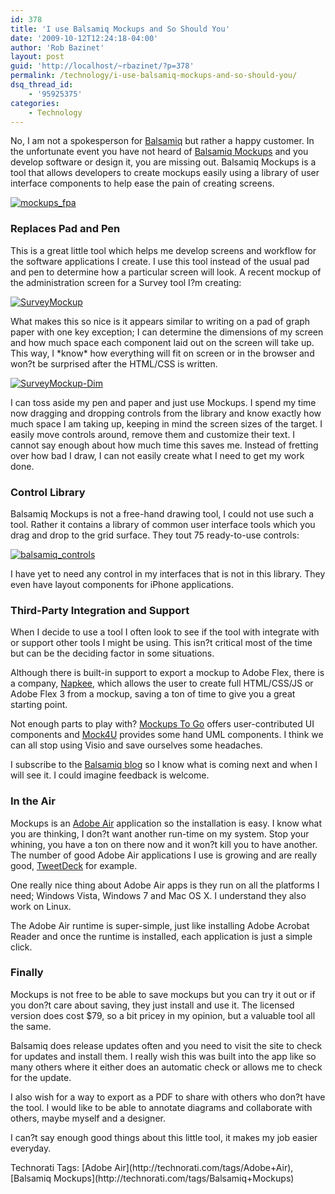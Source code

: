 ```yaml
---
id: 378
title: 'I use Balsamiq Mockups and So Should You'
date: '2009-10-12T12:24:18-04:00'
author: 'Rob Bazinet'
layout: post
guid: 'http://localhost/~rbazinet/?p=378'
permalink: /technology/i-use-balsamiq-mockups-and-so-should-you/
dsq_thread_id:
    - '95925375'
categories:
    - Technology
---
```


No, I am not a spokesperson for [Balsamiq](http://balsamiq.com/) but rather a happy customer. In the unfortunate event you have not heard of [Balsamiq Mockups](http://balsamiq.com/products/mockups) and you develop software or design it, you are missing out. Balsamiq Mockups is a tool that allows developers to create mockups easily using a library of user interface components to help ease the pain of creating screens.

[![mockups_fpa](http://accidentaltechnologist.com/files/media/image/WindowsLiveWriter/IuseBalsamiqMockupsandSoShouldYou_900F/mockups_fpa_thumb.jpg "mockups_fpa")](http://accidentaltechnologist.com/files/media/image/WindowsLiveWriter/IuseBalsamiqMockupsandSoShouldYou_900F/mockups_fpa_2.jpg)

### Replaces Pad and Pen

This is a great little tool which helps me develop screens and workflow for the software applications I create. I use this tool instead of the usual pad and pen to determine how a particular screen will look. A recent mockup of the administration screen for a Survey tool I?m creating:

[![SurveyMockup](http://accidentaltechnologist.com/files/media/image/WindowsLiveWriter/IuseBalsamiqMockupsandSoShouldYou_900F/SurveyMockup_thumb.png "SurveyMockup")](http://accidentaltechnologist.com/files/media/image/WindowsLiveWriter/IuseBalsamiqMockupsandSoShouldYou_900F/SurveyMockup_2.png)

What makes this so nice is it appears similar to writing on a pad of graph paper with one key exception; I can determine the dimensions of my screen and how much space each component laid out on the screen will take up. This way, I \*know\* how everything will fit on screen or in the browser and won?t be surprised after the HTML/CSS is written.

[![SurveyMockup-Dim](http://accidentaltechnologist.com/files/media/image/WindowsLiveWriter/IuseBalsamiqMockupsandSoShouldYou_900F/SurveyMockup-Dim_thumb.png "SurveyMockup-Dim")](http://accidentaltechnologist.com/files/media/image/WindowsLiveWriter/IuseBalsamiqMockupsandSoShouldYou_900F/SurveyMockup-Dim_2.png)

I can toss aside my pen and paper and just use Mockups. I spend my time now dragging and dropping controls from the library and know exactly how much space I am taking up, keeping in mind the screen sizes of the target. I easily move controls around, remove them and customize their text. I cannot say enough about how much time this saves me. Instead of fretting over how bad I draw, I can not easily create what I need to get my work done.

### Control Library

Balsamiq Mockups is not a free-hand drawing tool, I could not use such a tool. Rather it contains a library of common user interface tools which you drag and drop to the grid surface. They tout 75 ready-to-use controls:

[![balsamiq_controls](http://accidentaltechnologist.com/files/media/image/WindowsLiveWriter/IuseBalsamiqMockupsandSoShouldYou_900F/balsamiq_controls_thumb.jpg "balsamiq_controls")](http://accidentaltechnologist.com/files/media/image/WindowsLiveWriter/IuseBalsamiqMockupsandSoShouldYou_900F/balsamiq_controls_2.jpg)

I have yet to need any control in my interfaces that is not in this library. They even have layout components for iPhone applications.

### Third-Party Integration and Support

When I decide to use a tool I often look to see if the tool with integrate with or support other tools I might be using. This isn?t critical most of the time but can be the deciding factor in some situations.

Although there is built-in support to export a mockup to Adobe Flex, there is a company, [Napkee](http://www.napkee.com/), which allows the user to create full HTML/CSS/JS or Adobe Flex 3 from a mockup, saving a ton of time to give you a great starting point.

Not enough parts to play with? [Mockups To Go](http://mockupstogo.net/) offers user-contributed UI components and [Mock4U](http://blog.rainer.eschen.name/mock4u/) provides some hand UML components. I think we can all stop using Visio and save ourselves some headaches.

I subscribe to the [Balsamiq blog](http://www.balsamiq.com/blog/) so I know what is coming next and when I will see it. I could imagine feedback is welcome.

### In the Air

Mockups is an [Adobe Air](http://www.adobe.com/products/air/) application so the installation is easy. I know what you are thinking, I don?t want another run-time on my system. Stop your whining, you have a ton on there now and it won?t kill you to have another. The number of good Adobe Air applications I use is growing and are really good, [TweetDeck](http://tweetdeck.com/beta/) for example.

One really nice thing about Adobe Air apps is they run on all the platforms I need; Windows Vista, Windows 7 and Mac OS X. I understand they also work on Linux.

The Adobe Air runtime is super-simple, just like installing Adobe Acrobat Reader and once the runtime is installed, each application is just a simple click.

### Finally

Mockups is not free to be able to save mockups but you can try it out or if you don?t care about saving, they just install and use it. The licensed version does cost $79, so a bit pricey in my opinion, but a valuable tool all the same.

Balsamiq does release updates often and you need to visit the site to check for updates and install them. I really wish this was built into the app like so many others where it either does an automatic check or allows me to check for the update.

I also wish for a way to export as a PDF to share with others who don?t have the tool. I would like to be able to annotate diagrams and collaborate with others, maybe myself and a designer.

I can?t say enough good things about this little tool, it makes my job easier everyday.

<div class="wlWriterEditableSmartContent" id="scid:0767317B-992E-4b12-91E0-4F059A8CECA8:f91ada63-1c3d-45e0-bf09-f06149a12e27" style="padding-bottom: 0px; margin: 0px; padding-left: 0px; padding-right: 0px; display: inline; float: none; padding-top: 0px">Technorati Tags: [Adobe Air](http://technorati.com/tags/Adobe+Air),[Balsamiq Mockups](http://technorati.com/tags/Balsamiq+Mockups)</div>